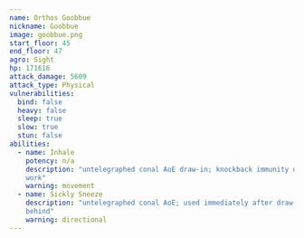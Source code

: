 ```yaml
---
name: Orthos Goobbue
nickname: Goobbue
image: goobbue.png
start_floor: 45
end_floor: 47
agro: Sight
hp: 171616
attack_damage: 5609
attack_type: Physical
vulnerabilities:
  bind: false
  heavy: false
  sleep: true
  slow: true
  stun: false
abilities:
  - name: Inhale
    potency: n/a
    description: "untelegraphed conal AoE draw-in; knockback immunity does not
    work"
    warning: movement
  - name: Sickly Sneeze
    description: "untelegraphed conal AoE; used immediately after draw-in - get
    behind"
    warning: directional
---
```

